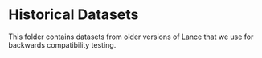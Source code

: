 # Historical Datasets

This folder contains datasets from older versions of Lance that we use for backwards
compatibility testing.

